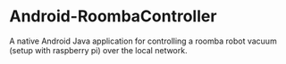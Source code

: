 # Android-RoombaController
A native Android Java application for controlling a roomba robot vacuum (setup with raspberry pi) over the local network.
